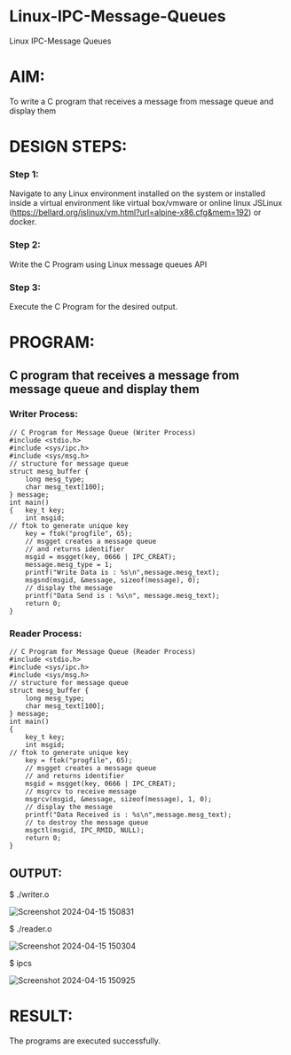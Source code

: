 # Linux-IPC-Message-Queues
Linux IPC-Message Queues

# AIM:
To write a C program that receives a message from message queue and display them

# DESIGN STEPS:

### Step 1:

Navigate to any Linux environment installed on the system or installed inside a virtual environment like virtual box/vmware or online linux JSLinux (https://bellard.org/jslinux/vm.html?url=alpine-x86.cfg&mem=192) or docker.

### Step 2:

Write the C Program using Linux message queues API 

### Step 3:

Execute the C Program for the desired output. 

# PROGRAM:

## C program that receives a message from message queue and display them
### Writer Process:
```
// C Program for Message Queue (Writer Process) 
#include <stdio.h> 
#include <sys/ipc.h> 
#include <sys/msg.h> 
// structure for message queue 
struct mesg_buffer { 
	long mesg_type; 
	char mesg_text[100]; 
} message; 
int main() 
{ 	key_t key; 
	int msgid; 
// ftok to generate unique key 
	key = ftok("progfile", 65); 
	// msgget creates a message queue 
	// and returns identifier 
	msgid = msgget(key, 0666 | IPC_CREAT); 
	message.mesg_type = 1; 
	printf("Write Data is : %s\n",message.mesg_text); 
	msgsnd(msgid, &message, sizeof(message), 0); 
	// display the message 
	printf("Data Send is : %s\n", message.mesg_text); 
	return 0; 
}
```
### Reader Process:
```
// C Program for Message Queue (Reader Process)
#include <stdio.h>
#include <sys/ipc.h>
#include <sys/msg.h>
// structure for message queue
struct mesg_buffer {
	long mesg_type;
	char mesg_text[100];
} message;
int main()
{
	key_t key;
	int msgid;
// ftok to generate unique key
	key = ftok("progfile", 65);
	// msgget creates a message queue
	// and returns identifier
	msgid = msgget(key, 0666 | IPC_CREAT);
	// msgrcv to receive message
	msgrcv(msgid, &message, sizeof(message), 1, 0);
	// display the message
	printf("Data Received is : %s\n",message.mesg_text);
	// to destroy the message queue
	msgctl(msgid, IPC_RMID, NULL);
	return 0;
}
```

## OUTPUT:
$ ./writer.o

![Screenshot 2024-04-15 150831](https://github.com/Saranyaaav/Linux-IPC-Message-Queues/assets/144870813/fd27b62f-8219-42c6-8e4d-61b8b1259960)

$ ./reader.o

![Screenshot 2024-04-15 150304](https://github.com/Saranyaaav/Linux-IPC-Message-Queues/assets/144870813/34c41141-cdeb-4cd9-931f-c127dbf2ebb0)

$ ipcs

![Screenshot 2024-04-15 150925](https://github.com/Saranyaaav/Linux-IPC-Message-Queues/assets/144870813/4911cd5e-6a3f-48aa-8d58-1bc79ade5185)

# RESULT:
The programs are executed successfully.
